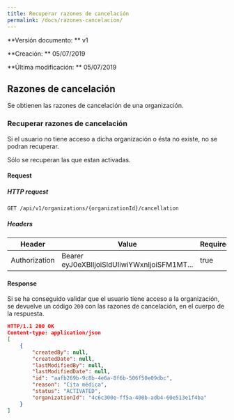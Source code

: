 ```yaml
---
title: Recuperar razones de cancelación
permalink: /docs/razones-cancelacion/
---
```


**Versión documento: ** v1

**Creación: ** 05/07/2019

**Última modificación: ** 05/07/2019

## Razones de cancelación

Se obtienen las razones de cancelación de una organización.

### Recuperar razones de cancelación

Si el usuario no tiene acceso a dicha organización o ésta no existe, no se podran recuperar.

Sólo se recuperan las que estan activadas.

#### Request

##### HTTP request

```http
GET /api/v1/organizations/{organizationId}/cancellation
```

##### Headers

| Header        | Value                                        | Required |
| ------------- | -------------------------------------------- | -------- |
| Authorization | Bearer eyJ0eXBlIjoiSldUIiwiYWxnIjoiSFM1MT... | true     |

#### Response

Si se ha conseguido validar que el usuario tiene acceso a la organización, se devuelve un código `200` con las razones de cancelación, en el cuerpo de la respuesta.

```json
HTTP/1.1 200 OK
Content-type: application/json
[
    {
        "createdBy": null,
        "createdDate": null,
        "lastModifiedBy": null,
        "lastModifiedDate": null,
        "id": "aafb269b-9c8b-4e6a-8f6b-506f50e09dbc",
        "reason": "Cita médica",
        "status": "ACTIVATED",
        "organizationId": "4c6c300e-ff5a-400b-adb4-60e513e1f4ba"
    }
]
```
